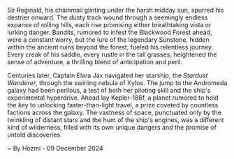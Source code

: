 
Sir Reginald, his chainmail glinting under the harsh midday sun, spurred his destrier onward.  The dusty track wound through a seemingly endless expanse of rolling hills, each rise promising either breathtaking vista or lurking danger.  Bandits, rumored to infest the Blackwood Forest ahead, were a constant worry, but the lure of the legendary Sunstone, hidden within the ancient ruins beyond the forest, fueled his relentless journey.  Every creak of his saddle, every rustle in the tall grasses, heightened the sense of adventure, a thrilling blend of anticipation and peril.

Centuries later, Captain Elara Jax navigated her starship, the *Stardust Wanderer*, through the swirling nebula of Xylos.  The jump to the Andromeda galaxy had been perilous, a test of both her piloting skill and the ship's experimental hyperdrive.  Ahead lay Kepler-186f, a planet rumored to hold the key to unlocking faster-than-light travel, a prize coveted by countless factions across the galaxy.  The vastness of space, punctuated only by the twinkling of distant stars and the hum of the ship's engines, was a different kind of wilderness, filled with its own unique dangers and the promise of untold discoveries.

~ By Hozmi - 09 December 2024
